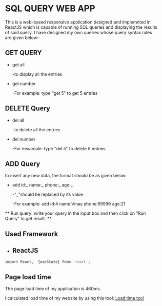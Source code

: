 
# SQL QUERY WEB APP

This is a web-based responsive application designed and implemnted in ReactJS which is capable of running SQL queries and displaying the results of said query.
I have designed my own queries whose query syntax rules are given below:-

## GET QUERY

* get all

    -to display all the entries

* get number
  
    -For example: type "get 5" to get 5 entries

## DELETE Query
* del all

    -to delete all the entries

* del number

    -For eexample: type "del 5" to delete 5 entries

## ADD Query
to insert any new data, the format should be as given below:

* add id:_ name:_ phone:_ age:_

    -"_"should be replaced by its value

    -For example: add id:4 name:Vinay phone:99999 age:21

** Run query: write your query in the input box and then click on "Run Query" to get result. **


## Used Framework

- ReactJS
   -
```bash
import React,  {useState} from 'react';
```



## Page load time
  The page load time of my application is 460ms.

  I calculated load time of my website by using this tool:
  [Load time tool](https://tool.pingdom.com/#60410cfa03800000)

  
